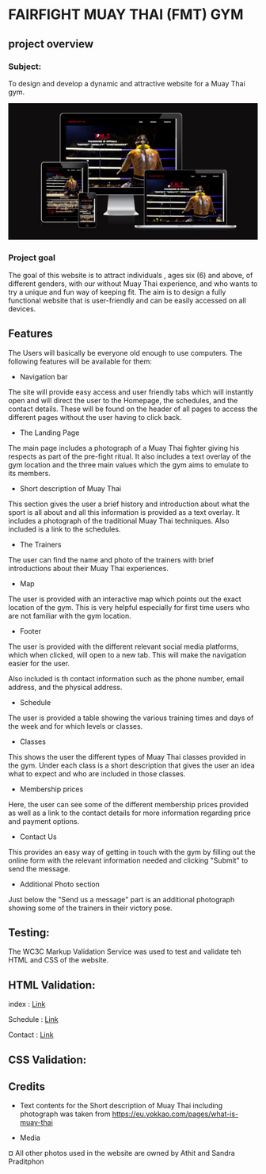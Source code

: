 # FAIRFIGHT MUAY THAI (FMT) GYM

## project overview

### Subject: 
To design and develop a dynamic and attractive website for a Muay Thai gym.

<img src="assets/images/responsive-screen.png">

### Project goal

The goal of this website is to attract individuals , ages six (6) and above, of different genders, with our without Muay Thai experience, and who wants to try a unique and fun way of keeping fit. The aim is to design a fully functional website that is user-friendly and can be easily accessed on all devices.

## Features

The Users will basically be everyone old enough to use computers. The following features will be available for them:

- Navigation bar

The site will provide easy access and user friendly tabs which will instantly open and will direct the user to the Homepage, the schedules, and the contact details. These will be found on the header of all pages to access the different pages without the user having to click back.

- The Landing Page

The main page includes a photograph of a Muay Thai fighter giving his respects as part of the pre-fight ritual. It also includes a text overlay of the gym location and the three main values which the gym aims to emulate to its members.

- Short description of Muay Thai

This section gives the user a brief history and introduction about what the sport is all about and all this information is provided as a text overlay. It includes a photograph of the traditional Muay Thai techniques.
Also included is a link to the schedules.

- The Trainers

The user can find the name and photo of the trainers with brief introductions about their Muay Thai experiences.

- Map

The user is provided with an interactive map which points out the exact location of the gym. This is very helpful especially for first time users who are not familiar with the gym location.

- Footer

The user is provided with the different relevant social media platforms, which when clicked, will open to a new tab. This will make the navigation easier for the user.

Also included is th contact information such as the phone number, email address, and the physical address.

- Schedule 

The user is provided a table showing the various training times and days of the week and for which levels or classes.

- Classes

This shows the user the different types of Muay Thai classes provided in the gym. Under each class is a short description that gives the user an idea what to expect and who are included in those classes.

- Membership prices

Here, the user can see some of the different membership prices provided as well as a link to the contact details for more information regarding price and payment options.

- Contact Us

This provides an easy way of getting in touch with the gym by filling out the online form with the relevant information needed and clicking "Submit" to send the message.

- Additional Photo section 

Just below the "Send us a message" part is an additional photograph showing some of the trainers in their victory pose.

## Testing:

The WC3C Markup Validation Service was used to test and validate teh HTML and CSS of the website.

## HTML Validation:

index : [Link](https://validator.w3.org/nu/?doc=https%3A%2F%2Fmindfalls.github.io%2Ffairfight-muay-thai%2F)

Schedule : [Link](https://validator.w3.org/nu/?doc=https%3A%2F%2Fmindfalls.github.io%2Ffairfight-muay-thai%2Fschedule.html)

Contact : [Link](https://validator.w3.org/nu/?doc=https%3A%2F%2Fmindfalls.github.io%2Ffairfight-muay-thai%2Fcontact.html)

## CSS Validation:




## Credits

- Text contents for the Short description of Muay Thai including photograph was taken from 
https://eu.yokkao.com/pages/what-is-muay-thai 

- Media

¤ All other photos used in the website are owned by Athit and Sandra Praditphon





